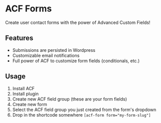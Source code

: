 # ACF Forms

Create user contact forms with the power of Advanced Custom Fields!

## Features

* Submissions are persisted in Wordpress
* Customizable email notifications
* Full power of ACF to customize form fields (conditionals, etc.)

## Usage

1. Install ACF
2. Install plugin
3. Create new ACF field group (these are your form fields)
4. Create new form
5. Select the ACF field group you just created from the form's dropdown
6. Drop in the shortcode somewhere `[acf-form form="my-form-slug"]`
